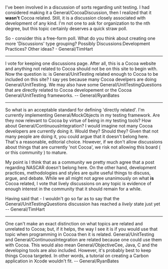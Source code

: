 I've been involved in a discussion of sorts regarding unit testing. I had considered making it a General/CocoaDiscussion, then I realized that it **wasn't** Cocoa related. Still, it is a discussion closely associated with development of any kind. I'm not one to ask for organization to the nth degree, but this topic certainly deserves a quick straw poll.

So - consider this a free-form poll. What do you think about creating one more 'Discussions' type grouping? Possibly Discussions:Development Practices? Other ideas? - General/TimHart

----

I vote for keeping one discussions page. After all, this is a Cocoa website and anything not related to Cocoa should not be on this site to begin with. Now the question is: is General/UnitTesting related enough to Cocoa to be included on this site? I say yes because many Cocoa develpers are doing General/UnitTesting. We may also have some General/UnitTestingQuestions that are directly related to Cocoa developement or the Cocoa General/UnitTesting frameworks. -- General/RyanBates

----

So what is an acceptable standard for defining 'directly related'. I'm currently implementing General/MockObjects in my testing framework. Are they now relevant to Cocoa by virtue of being in my testing tools? How about General/ContinuousIntegration? I would imagine not many Cocoa developers are currently doing it. Would they? Should they? Given that not many people are doing it, you could argue that it doesn't belong here. That's a reasonable, editorial choice. However, if we don't allow discussions about things that are currently 'not Cocoa', we risk not allowing this board ( or this community ) to mature.

My point is I think that as a community we pretty much agree that a post regarding NASCAR doesn't belong here. On the other hand, development practices, methodologies and styles are quite useful things to discuss, argue, and debate. While we all might not agree unanimously on what **is** Cocoa related, I vote that lively discussions on any topic is evidence of enough interest in the community that it should remain for a while.

Having said that - I wouldn't go so far as to say that the General/UnitTestingQuestions discussion has reached a *lively* state just yet -- General/TimHart

----

One can't make an exact distinction on what topics are related and unrelated to Cocoa; but, if it helps, the way I see it is if you would use that topic when programming in Cocoa then it is related. General/UnitTesting and General/ContinuousIntegration are related because one could use them with Cocoa. This would also mean General/ObjectiveCee, Java, C and the developing tools are also included. However, it's probably best to keep things Cocoa targeted. In other words, a tutorial on creating a Carbon application in Xcode wouldn't fit. -- General/RyanBates